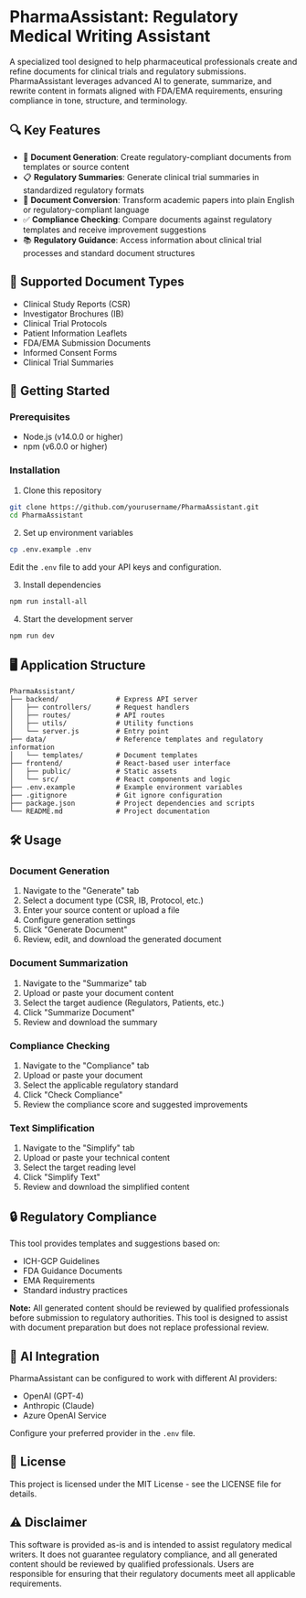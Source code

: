 # PharmaAssistant: Regulatory Medical Writing Assistant

A specialized tool designed to help pharmaceutical professionals create and refine documents for clinical trials and regulatory submissions. PharmaAssistant leverages advanced AI to generate, summarize, and rewrite content in formats aligned with FDA/EMA requirements, ensuring compliance in tone, structure, and terminology.

## 🔍 Key Features

- 📝 **Document Generation**: Create regulatory-compliant documents from templates or source content
- 📋 **Regulatory Summaries**: Generate clinical trial summaries in standardized regulatory formats
- 🔄 **Document Conversion**: Transform academic papers into plain English or regulatory-compliant language
- ✅ **Compliance Checking**: Compare documents against regulatory templates and receive improvement suggestions
- 📚 **Regulatory Guidance**: Access information about clinical trial processes and standard document structures

## 📄 Supported Document Types

- Clinical Study Reports (CSR)
- Investigator Brochures (IB)
- Clinical Trial Protocols
- Patient Information Leaflets
- FDA/EMA Submission Documents
- Informed Consent Forms
- Clinical Trial Summaries

## 🚀 Getting Started

### Prerequisites

- Node.js (v14.0.0 or higher)
- npm (v6.0.0 or higher)

### Installation

1. Clone this repository
```bash
git clone https://github.com/yourusername/PharmaAssistant.git
cd PharmaAssistant
```

2. Set up environment variables
```bash
cp .env.example .env
```
Edit the `.env` file to add your API keys and configuration.

3. Install dependencies
```bash
npm run install-all
```

4. Start the development server
```bash
npm run dev
```

## 🖥️ Application Structure

```
PharmaAssistant/
├── backend/              # Express API server
│   ├── controllers/      # Request handlers
│   ├── routes/           # API routes
│   ├── utils/            # Utility functions
│   └── server.js         # Entry point
├── data/                 # Reference templates and regulatory information
│   └── templates/        # Document templates
├── frontend/             # React-based user interface
│   ├── public/           # Static assets
│   └── src/              # React components and logic
├── .env.example          # Example environment variables
├── .gitignore            # Git ignore configuration
├── package.json          # Project dependencies and scripts
└── README.md             # Project documentation
```

## 🛠️ Usage

### Document Generation

1. Navigate to the "Generate" tab
2. Select a document type (CSR, IB, Protocol, etc.)
3. Enter your source content or upload a file
4. Configure generation settings
5. Click "Generate Document"
6. Review, edit, and download the generated document

### Document Summarization

1. Navigate to the "Summarize" tab
2. Upload or paste your document content
3. Select the target audience (Regulators, Patients, etc.)
4. Click "Summarize Document"
5. Review and download the summary

### Compliance Checking

1. Navigate to the "Compliance" tab
2. Upload or paste your document
3. Select the applicable regulatory standard
4. Click "Check Compliance"
5. Review the compliance score and suggested improvements

### Text Simplification

1. Navigate to the "Simplify" tab
2. Upload or paste your technical content
3. Select the target reading level
4. Click "Simplify Text"
5. Review and download the simplified content

## 🔒 Regulatory Compliance

This tool provides templates and suggestions based on:

- ICH-GCP Guidelines
- FDA Guidance Documents
- EMA Requirements
- Standard industry practices

**Note:** All generated content should be reviewed by qualified professionals before submission to regulatory authorities. This tool is designed to assist with document preparation but does not replace professional review.

## 🔄 AI Integration

PharmaAssistant can be configured to work with different AI providers:

- OpenAI (GPT-4)
- Anthropic (Claude)
- Azure OpenAI Service

Configure your preferred provider in the `.env` file.

## 📝 License

This project is licensed under the MIT License - see the LICENSE file for details.

## ⚠️ Disclaimer

This software is provided as-is and is intended to assist regulatory medical writers. It does not guarantee regulatory compliance, and all generated content should be reviewed by qualified professionals. Users are responsible for ensuring that their regulatory documents meet all applicable requirements.

